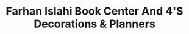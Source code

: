 ---
title: "Farhan Islahi Book Center And 4'S Decorations & Planners"
url: /karachi/farhan-islahi-book-center-and-4s-decorations-und-planners/
shop: Bücher
---